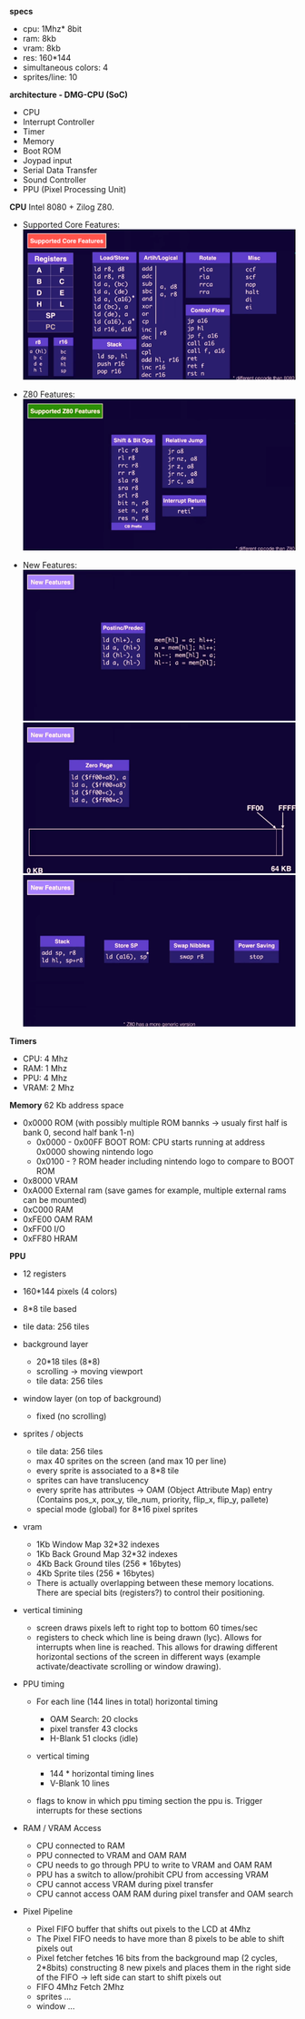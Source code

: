 **specs**
- cpu: 1Mhz* 8bit
- ram: 8kb
- vram: 8kb
- res: 160*144
- simultaneous colors: 4
- sprites/line: 10

**architecture - DMG-CPU (SoC)**
- CPU
- Interrupt Controller
- Timer
- Memory
- Boot ROM
- Joypad input
- Serial Data Transfer
- Sound Controller
- PPU (Pixel Processing Unit)

**CPU**
Intel 8080 + Zilog Z80.

- Supported Core Features: <br>
![alt text](corefeatures.png)

- Z80 Features: <br>
![alt text](z80features.png)

- New Features: <br>
![alt text](newfeatures_0.png)
![alt text](newfeatures_1.png)
![alt text](newfeatures_2.png)

**Timers**
- CPU: 4 Mhz
- RAM: 1 Mhz
- PPU: 4 Mhz
- VRAM: 2 Mhz

**Memory**
62 Kb address space
- 0x0000 ROM (with possibly multiple ROM bannks -> usualy first half is bank 0, second half bank 1-n)
    - 0x0000 - 0x00FF BOOT ROM: CPU starts running at address 0x0000 showing nintendo logo
    - 0x0100 - ? ROM header including nintendo logo to compare to BOOT ROM
- 0x8000 VRAM
- 0xA000 External ram (save games for example, multiple external rams can be mounted)
- 0xC000 RAM
- 0xFE00 OAM RAM
- 0xFF00 I/O
- 0xFF80 HRAM

**PPU**
- 12 registers
- 160*144 pixels (4 colors)
- 8\*8 tile based
- tile data: 256 tiles

- background layer
    - 20\*18 tiles (8*8)
    - scrolling -> moving viewport
    - tile data: 256 tiles

- window layer (on top of background)
    - fixed (no scrolling)

- sprites / objects
    - tile data: 256 tiles
    - max 40 sprites on the screen (and max 10 per line)
    - every sprite is associated to a 8*8 tile
    - sprites can have translucency
    - every sprite has attributes -> OAM (Object Attribute Map) entry (Contains pos_x, pox_y, tile_num, priority, flip_x, flip_y, pallete)
    - special mode (global) for 8*16 pixel sprites

- vram
    - 1Kb Window Map 32*32 indexes
    - 1Kb Back Ground Map 32*32 indexes
    - 4Kb Back Ground tiles (256 * 16bytes)
    - 4Kb Sprite tiles (256 * 16bytes)
    - There is actually overlapping between these memory locations. There are special bits (registers?) to control their positioning.

- vertical timining
    - screen draws pixels left to right top to bottom 60 times/sec
    - registers to check which line is being drawn (lyc). Allows for interrupts when line is reached. This allows for drawing different horizontal sections of the screen in different ways (example activate/deactivate scrolling or window drawing).

- PPU timing
    - For each line (144 lines in total) horizontal timing
        - OAM Search: 20 clocks
        - pixel transfer 43 clocks
        - H-Blank 51 clocks (idle)

    - vertical timing
        - 144 * horizontal timing lines
        - V-Blank 10 lines

    - flags to know in which ppu timing section the ppu is. Trigger interrupts for these sections

- RAM / VRAM Access
    - CPU connected to RAM
    - PPU connected to VRAM and OAM RAM
    - CPU needs to go through PPU to write to VRAM and OAM RAM
    - PPU has a switch to allow/prohibit CPU from accessing VRAM
    - CPU cannot access VRAM during pixel transfer
    - CPU cannot access OAM RAM during pixel transfer and OAM search

- Pixel Pipeline
    - Pixel FIFO buffer that shifts out pixels to the LCD at 4Mhz
    - The Pixel FIFO needs to have more than 8 pixels to be able to shift pixels out
    - Pixel fetcher fetches 16 bits from the background map (2 cycles, 2*8bits) constructing 8 new pixels and places them in the right side of the FIFO -> left side can start to shift pixels out
    - FIFO 4Mhz Fetch 2Mhz
    - sprites ...
    - window ...
